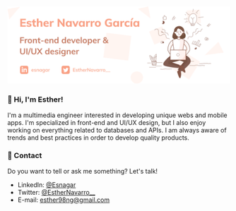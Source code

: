 ![Header with my name and web skills](header.png)

### 👋 Hi, I'm Esther! 

I'm a multimedia engineer interested in developing unique webs and mobile apps. I'm specialized in front-end and 
UI/UX design, but I also enjoy working on everything related to databases and APIs. I am always aware 
of trends and best practices in order to develop quality products.

### 💌 Contact

Do you want to tell or ask me something? Let's talk!
* LinkedIn: [@Esnagar](https://www.linkedin.com/in/esnagar/)
* Twitter: [@EstherNavarro__](https://twitter.com/EstherNavarro__)
* E-mail: esther98ng@gmail.com


<!--
**Esnagar/Esnagar** is a ✨ _special_ ✨ repository because its `README.md` (this file) appears on your GitHub profile.

Here are some ideas to get you started:

- 🔭 I’m currently working on ...
- 🌱 I’m currently learning ...
- 👯 I’m looking to collaborate on ...
- 🤔 I’m looking for help with ...
- 💬 Ask me about ...
- 📫 How to reach me: ...
- 😄 Pronouns: ...
- ⚡ Fun fact: ...
-->

